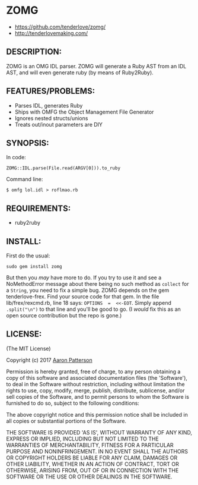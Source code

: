 # ZOMG

* https://github.com/tenderlove/zomg/
* http://tenderlovemaking.com/

## DESCRIPTION:

ZOMG is an OMG IDL parser.  ZOMG will generate a Ruby AST from an IDL AST,
and will even generate ruby (by means of Ruby2Ruby).

## FEATURES/PROBLEMS:

* Parses IDL, generates Ruby
* Ships with OMFG the Object Management File Generator
* Ignores nested structs/unions
* Treats out/inout parameters are DIY

## SYNOPSIS:

In code:

    ZOMG::IDL.parse(File.read(ARGV[0])).to_ruby

Command line:

    $ omfg lol.idl > roflmao.rb

## REQUIREMENTS:

* ruby2ruby

## INSTALL:

First do the usual:

    sudo gem install zomg

But then you _may_ have more to do.
If you try to use it and see
a NoMethodError message
about there being no such method as
`collect` for a `String`,
you need to fix a simple bug.
ZOMG depends on the gem tenderlove-frex.
Find your source code for that gem.
In the file lib/frex/rexcmd.rb,
line 18 says: `OPTIONS  =  <<-EOT`.
Simply append `.split("\n")` to that line and you'll be good to go.
(I _would_ fix this as an open source contribution but the repo is gone.)

## LICENSE:

(The MIT License)

Copyright (c) 2017 [Aaron Patterson](http://tenderlovemaking.com/)

Permission is hereby granted, free of charge, to any person obtaining
a copy of this software and associated documentation files (the
'Software'), to deal in the Software without restriction, including
without limitation the rights to use, copy, modify, merge, publish,
distribute, sublicense, and/or sell copies of the Software, and to
permit persons to whom the Software is furnished to do so, subject to
the following conditions:

The above copyright notice and this permission notice shall be
included in all copies or substantial portions of the Software.

THE SOFTWARE IS PROVIDED 'AS IS', WITHOUT WARRANTY OF ANY KIND,
EXPRESS OR IMPLIED, INCLUDING BUT NOT LIMITED TO THE WARRANTIES OF
MERCHANTABILITY, FITNESS FOR A PARTICULAR PURPOSE AND NONINFRINGEMENT.
IN NO EVENT SHALL THE AUTHORS OR COPYRIGHT HOLDERS BE LIABLE FOR ANY
CLAIM, DAMAGES OR OTHER LIABILITY, WHETHER IN AN ACTION OF CONTRACT,
TORT OR OTHERWISE, ARISING FROM, OUT OF OR IN CONNECTION WITH THE
SOFTWARE OR THE USE OR OTHER DEALINGS IN THE SOFTWARE.


